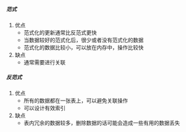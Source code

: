 ##### 范式
1. 优点
    * 范式化的更新通常比反范式更快
    * 当数据较好的范式化后，很少或者没有范式化的数据
    * 范式化的数据比较小，可以放在内存中，操作比较快
2. 缺点
    * 通常需要进行关联
##### 反范式
1. 优点
    * 所有的数据都在一张表上，可以避免关联操作
    * 可以设计有效索引
2.  缺点
    * 表内冗余的数据较多，删除数据的话可能会造成一些有用的数据丢失

             